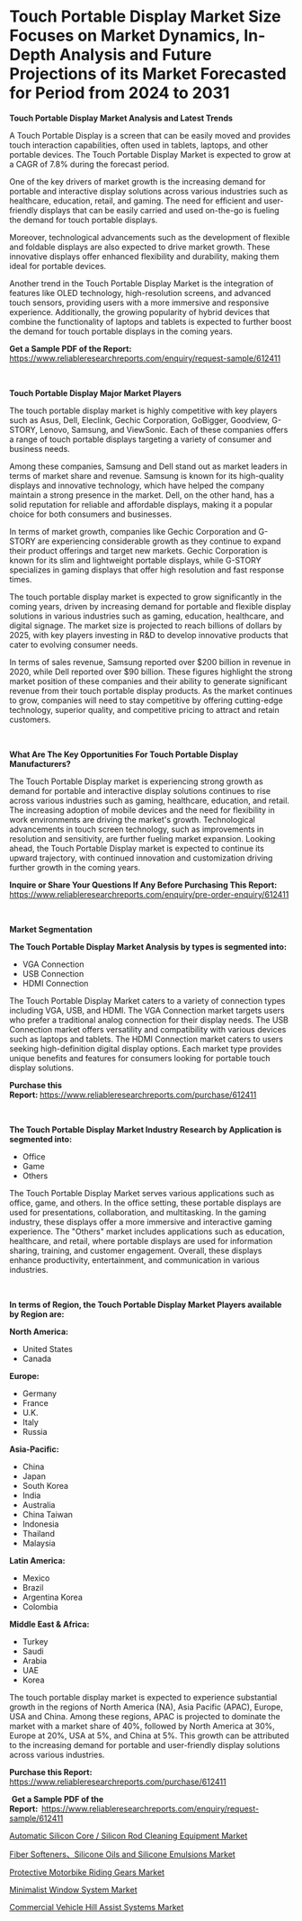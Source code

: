<p><h1>Touch Portable Display Market Size Focuses on Market Dynamics, In-Depth Analysis and Future Projections of its Market Forecasted for Period from 2024 to 2031</h1></p><p><strong>Touch Portable Display Market Analysis and Latest Trends</strong></p>
<p><p>A Touch Portable Display is a screen that can be easily moved and provides touch interaction capabilities, often used in tablets, laptops, and other portable devices. The Touch Portable Display Market is expected to grow at a CAGR of 7.8% during the forecast period. </p><p>One of the key drivers of market growth is the increasing demand for portable and interactive display solutions across various industries such as healthcare, education, retail, and gaming. The need for efficient and user-friendly displays that can be easily carried and used on-the-go is fueling the demand for touch portable displays. </p><p>Moreover, technological advancements such as the development of flexible and foldable displays are also expected to drive market growth. These innovative displays offer enhanced flexibility and durability, making them ideal for portable devices.</p><p>Another trend in the Touch Portable Display Market is the integration of features like OLED technology, high-resolution screens, and advanced touch sensors, providing users with a more immersive and responsive experience. Additionally, the growing popularity of hybrid devices that combine the functionality of laptops and tablets is expected to further boost the demand for touch portable displays in the coming years.</p></p>
<p><strong>Get a Sample PDF of the Report:&nbsp;</strong> <a href="https://www.reliableresearchreports.com/enquiry/request-sample/612411">https://www.reliableresearchreports.com/enquiry/request-sample/612411</a></p>
<p>&nbsp;</p>
<p><strong>Touch Portable Display Major Market Players</strong></p>
<p><p>The touch portable display market is highly competitive with key players such as Asus, Dell, Eleclink, Gechic Corporation, GoBigger, Goodview, G-STORY, Lenovo, Samsung, and ViewSonic. Each of these companies offers a range of touch portable displays targeting a variety of consumer and business needs.</p><p>Among these companies, Samsung and Dell stand out as market leaders in terms of market share and revenue. Samsung is known for its high-quality displays and innovative technology, which have helped the company maintain a strong presence in the market. Dell, on the other hand, has a solid reputation for reliable and affordable displays, making it a popular choice for both consumers and businesses.</p><p>In terms of market growth, companies like Gechic Corporation and G-STORY are experiencing considerable growth as they continue to expand their product offerings and target new markets. Gechic Corporation is known for its slim and lightweight portable displays, while G-STORY specializes in gaming displays that offer high resolution and fast response times.</p><p>The touch portable display market is expected to grow significantly in the coming years, driven by increasing demand for portable and flexible display solutions in various industries such as gaming, education, healthcare, and digital signage. The market size is projected to reach billions of dollars by 2025, with key players investing in R&D to develop innovative products that cater to evolving consumer needs.</p><p>In terms of sales revenue, Samsung reported over $200 billion in revenue in 2020, while Dell reported over $90 billion. These figures highlight the strong market position of these companies and their ability to generate significant revenue from their touch portable display products. As the market continues to grow, companies will need to stay competitive by offering cutting-edge technology, superior quality, and competitive pricing to attract and retain customers.</p></p>
<p>&nbsp;</p>
<p><strong>What Are The Key Opportunities For Touch Portable Display Manufacturers?</strong></p>
<p><p>The Touch Portable Display market is experiencing strong growth as demand for portable and interactive display solutions continues to rise across various industries such as gaming, healthcare, education, and retail. The increasing adoption of mobile devices and the need for flexibility in work environments are driving the market's growth. Technological advancements in touch screen technology, such as improvements in resolution and sensitivity, are further fueling market expansion. Looking ahead, the Touch Portable Display market is expected to continue its upward trajectory, with continued innovation and customization driving further growth in the coming years.</p></p>
<p><strong>Inquire or Share Your Questions If Any Before Purchasing This Report:</strong> <a href="https://www.reliableresearchreports.com/enquiry/pre-order-enquiry/612411">https://www.reliableresearchreports.com/enquiry/pre-order-enquiry/612411</a></p>
<p>&nbsp;</p>
<p><strong>Market Segmentation</strong></p>
<p><strong>The Touch Portable Display Market Analysis by types is segmented into:</strong></p>
<p><ul><li>VGA Connection</li><li>USB Connection</li><li>HDMI Connection</li></ul></p>
<p><p>The Touch Portable Display Market caters to a variety of connection types including VGA, USB, and HDMI. The VGA Connection market targets users who prefer a traditional analog connection for their display needs. The USB Connection market offers versatility and compatibility with various devices such as laptops and tablets. The HDMI Connection market caters to users seeking high-definition digital display options. Each market type provides unique benefits and features for consumers looking for portable touch display solutions.</p></p>
<p><strong>Purchase this Report:&nbsp;</strong><a href="https://www.reliableresearchreports.com/purchase/612411">https://www.reliableresearchreports.com/purchase/612411</a></p>
<p>&nbsp;</p>
<p><strong>The Touch Portable Display Market Industry Research by Application is segmented into:</strong></p>
<p><ul><li>Office</li><li>Game</li><li>Others</li></ul></p>
<p><p>The Touch Portable Display Market serves various applications such as office, game, and others. In the office setting, these portable displays are used for presentations, collaboration, and multitasking. In the gaming industry, these displays offer a more immersive and interactive gaming experience. The "Others" market includes applications such as education, healthcare, and retail, where portable displays are used for information sharing, training, and customer engagement. Overall, these displays enhance productivity, entertainment, and communication in various industries.</p></p>
<p>&nbsp;</p>
<p><strong>In terms of Region, the Touch Portable Display Market Players available by Region are:</strong></p>
<p>
    <p> <strong> North America: </strong>
        <ul>
            <li>United States</li>
            <li>Canada</li>
        </ul>
        </p> 
    <p> <strong> Europe: </strong>
        <ul>
            <li>Germany</li>
            <li>France</li>
            <li>U.K.</li>
            <li>Italy</li>
            <li>Russia</li>
        </ul>
        </p> 
    <p> <strong> Asia-Pacific: </strong>
        <ul>
            <li>China</li>
            <li>Japan</li>
            <li>South Korea</li>
            <li>India</li>
            <li>Australia</li>
            <li>China Taiwan</li>
            <li>Indonesia</li>
            <li>Thailand</li>
            <li>Malaysia</li>
        </ul>
        </p> 
    <p> <strong> Latin America: </strong>
        <ul>
            <li>Mexico</li>
            <li>Brazil</li>
            <li>Argentina Korea</li>
            <li>Colombia</li>
        </ul>
        </p> 
    <p> <strong> Middle East & Africa: </strong>
        <ul>
            <li>Turkey</li>
            <li>Saudi</li>
            <li>Arabia</li>
            <li>UAE</li>
            <li>Korea</li>
        </ul>
    </p>
    </p>
<p><p>The touch portable display market is expected to experience substantial growth in the regions of North America (NA), Asia Pacific (APAC), Europe, USA and China. Among these regions, APAC is projected to dominate the market with a market share of 40%, followed by North America at 30%, Europe at 20%, USA at 5%, and China at 5%. This growth can be attributed to the increasing demand for portable and user-friendly display solutions across various industries.</p></p>
<p><strong>Purchase this Report: </strong><a href="https://www.reliableresearchreports.com/purchase/612411">https://www.reliableresearchreports.com/purchase/612411</a></p>
<p>&nbsp;<strong>Get a Sample PDF of the Report:&nbsp;&nbsp;</strong><a href="https://www.reliableresearchreports.com/enquiry/request-sample/612411">https://www.reliableresearchreports.com/enquiry/request-sample/612411</a></p>
<p><strong></strong></p>
<p><p><a href="https://nifty-kite-d51.notion.site/Automatic-Silicon-Core-Silicon-Rod-Cleaning-Equipment-Market-Analysis-Examines-its-Scope-on-Growth-a289edfaab87469e8b3a854882b1d376">Automatic Silicon Core / Silicon Rod Cleaning Equipment Market</a></p><p><a href="https://ivy-potential-64b.notion.site/Fiber-Softeners-Silicone-Oils-and-Silicone-Emulsions-Market-Analysis-Examines-its-Scope-on-Growth-Op-e8ecd3262a56453d93b08af54bedf5a3">Fiber Softeners、Silicone Oils and Silicone Emulsions Market</a></p><p><a href="https://view.publitas.com/reportprime-1/protective-motorbike-riding-gears-market-research-report-reveals-the-latest-trends-and-opportunities-of-this-market-for-period-from-2024-2031/">Protective Motorbike Riding Gears Market</a></p><p><a href="https://five-trouble-98a.notion.site/Minimalist-Window-System-Market-Analysis-Examines-its-Scope-on-Growth-Opportunities-and-Forecasted--344d0328060f4ef7bfd400f1aad82318">Minimalist Window System Market</a></p><p><a href="https://view.publitas.com/reportprime-1/commercial-vehicle-hill-assist-systems-market-size-and-examines-its-market-scope-with-a-primary-focus-on-growth-opportunities-and-forecasted-trends-spanning-from-2024-to-2031/">Commercial Vehicle Hill Assist Systems Market</a></p></p>